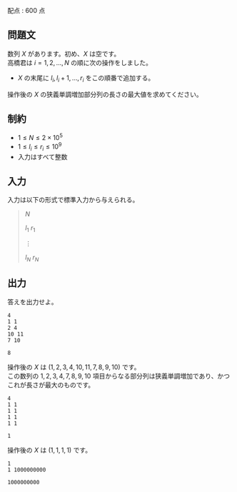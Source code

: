配点 : $600$ 点

## 問題文

数列 $X$ があります。初め、$X$ は空です。<br>
高橋君は $i=1,2,\ldots,N$ の順に次の操作をしました。

- $X$ の末尾に $l_i,l_i+1,\ldots,r_i$ をこの順番で追加する。

操作後の $X$ の狭義単調増加部分列の長さの最大値を求めてください。

## 制約

- $1 \leq N \leq 2 \times 10^5$
- $1 \leq l_i \leq r_i \leq 10^9$
- 入力はすべて整数

## 入力

入力は以下の形式で標準入力から与えられる。

> $N$
> 
> $l_1$ $r_1$
> 
> $\vdots$
> 
> $l_{N}$ $r_{N}$

## 出力

答えを出力せよ。

```input1
4
1 1
2 4
10 11
7 10
```

```output1
8
```

操作後の $X$ は $(1,2,3,4,10,11,7,8,9,10)$ です。<br>
この数列の $1,2,3,4,7,8,9,10$ 項目からなる部分列は狭義単調増加であり、かつこれが長さが最大のものです。

```input2
4
1 1
1 1
1 1
1 1
```

```output2
1
```

操作後の $X$ は $(1,1,1,1)$ です。

```input3
1
1 1000000000
```

```output3
1000000000
```